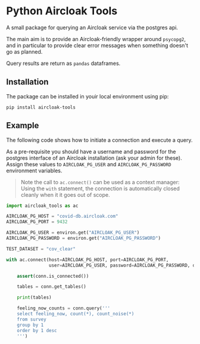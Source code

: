 # Python Aircloak Tools

A small package for querying an Aircloak service via the postgres api. 

The main aim is to provide an Aircloak-friendly wrapper around `psycopg2`, and in particular to
provide clear error messages when something doesn't go as planned. 

Query results are return as `pandas` dataframes. 

## Installation

The package can be installed in youir local environment using pip:
```
pip install aircloak-tools
```


## Example

The following code shows how to initiate a connection and execute a query.

As a pre-requisite you should have a username and password for the postgres interface of an
Aircloak installation (ask your admin for these). Assign these values to `AIRCLOAK_PG_USER`
and `AIRCLOAK_PG_PASSWORD` environment variables. 

> Note the call to ``ac.connect()`` can be used as a context manager: Using the ``with`` statement, the connection 
> is automatically closed cleanly when it it goes out of scope.

```python
import aircloak_tools as ac

AIRCLOAK_PG_HOST = "covid-db.aircloak.com"
AIRCLOAK_PG_PORT = 9432

AIRCLOAK_PG_USER = environ.get("AIRCLOAK_PG_USER")
AIRCLOAK_PG_PASSWORD = environ.get("AIRCLOAK_PG_PASSWORD")

TEST_DATASET = "cov_clear"

with ac.connect(host=AIRCLOAK_PG_HOST, port=AIRCLOAK_PG_PORT,
                user=AIRCLOAK_PG_USER, password=AIRCLOAK_PG_PASSWORD, dataset=TEST_DATASET) as conn:

    assert(conn.is_connected())

    tables = conn.get_tables()

    print(tables)

    feeling_now_counts = conn.query('''
    select feeling_now, count(*), count_noise(*)
    from survey
    group by 1
    order by 1 desc
    ''')
```
